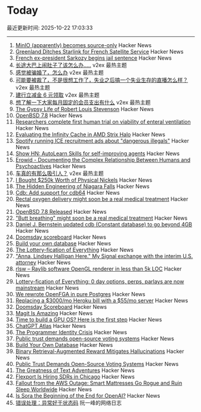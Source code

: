 # Today

最近更新时间: 2025-10-22 17:03:33

--- 
1. [MinIO (apparently) becomes source-only](https://github.com/minio/minio/issues/21647) Hacker News
2. [Greenland Ditches Starlink for French Satellite Service](https://www.dagens.com/technology/greenland-ditches-starlink-for-french-satellite-service) Hacker News
3. [French ex-president Sarkozy begins jail sentence](https://www.bbc.com/news/articles/cvgkm2j0xelo) Hacker News
4. [长途大巴上闹肚子了该怎么办.....](https://www.v2ex.com/t/1167499) v2ex 最热主题
5. [感觉被骗婚了，怎么办](https://www.v2ex.com/t/1167477) v2ex 最热主题
6. [可能要被裁了，不是很想工作了，失业之后搞一个失业生存的直播怎么样？](https://www.v2ex.com/t/1167467) v2ex 最热主题
7. [建行立减金 6 元领取](https://www.v2ex.com/t/1167464) v2ex 最热主题
8. [想了解一下大家每月固定的会员支出有什么](https://www.v2ex.com/t/1167457) v2ex 最热主题
9. [The Gypsy Life of Robert Louis Stevenson](https://hudsonreview.com/2025/10/the-gypsy-life-of-robert-louis-stevenson/) Hacker News
10. [OpenBSD 7.8](https://cdn.openbsd.org/pub/OpenBSD/7.8/ANNOUNCEMENT) Hacker News
11. [Researchers complete first human trial on viability of enteral ventilation](https://newatlas.com/disease/butt-breathing-ignobel-prize/) Hacker News
12. [Evaluating the Infinity Cache in AMD Strix Halo](https://chipsandcheese.com/p/evaluating-the-infinity-cache-in) Hacker News
13. [Spotify running ICE recruitment ads about "dangerous illegals"](https://djmag.com/news/spotify-defends-running-ice-recruitment-ads-about-dangerous-illegals-part-of-us-government) Hacker News
14. [Show HN: AutoLearn Skills for self-improving agents](https://www.autolearn.dev) Hacker News
15. [Erowid - Documenting the Complex Relationship Between Humans and Psychoactives](https://www.erowid.org) Hacker News
16. [车真的有那么吸引人？](https://www.v2ex.com/t/1167462) v2ex 最热主题
17. [I Bought $250k Worth of Physical Nickels](https://twitter.com/opinioncasino/status/1980038177785000114) Hacker News
18. [The Hidden Engineering of Niagara Falls](https://practical.engineering/blog/2025/10/21/the-hidden-engineering-of-niagara-falls) Hacker News
19. [Cdb: Add support for cdb64](https://cdb.cr.yp.to/download.html) Hacker News
20. [Rectal oxygen delivery might soon be a real medical treatment](https://arstechnica.com/science/2025/10/butt-breathing-might-soon-be-a-real-medical-treatment/) Hacker News
21. [OpenBSD 7.8 Released](https://cdn.openbsd.org/pub/OpenBSD/7.8/ANNOUNCEMENT) Hacker News
22. ["Butt breathing" might soon be a real medical treatment](https://arstechnica.com/science/2025/10/butt-breathing-might-soon-be-a-real-medical-treatment/) Hacker News
23. [Daniel J. Bernstein updated cdb (Constant database) to go beyond 4GB](https://cdb.cr.yp.to/) Hacker News
24. [Doomsday scoreboard](https://doomsday.march1studios.com/) Hacker News
25. [Build your own database](https://www.nan.fyi/database) Hacker News
26. [The Lottery-fication of Everything](https://www.dopaminemarkets.com/p/the-lottery-fication-of-everything) Hacker News
27. ["Anna, Lindsey Halligan Here." My Signal exchange with the interim U.S. attorney](https://www.lawfaremedia.org/article/anna--lindsey-halligan-here) Hacker News
28. [rlsw – Raylib software OpenGL renderer in less than 5k LOC](https://github.com/raysan5/raylib/blob/master/src/external/rlsw.h) Hacker News
29. [Lottery-fication of Everything: 0 day options, perps, parlays are now mainstream](https://www.dopaminemarkets.com/p/the-lottery-fication-of-everything) Hacker News
30. [We rewrote OpenFGA in pure Postgres](https://getrover.substack.com/p/how-we-rewrote-openfga-in-pure-postgres) Hacker News
31. [Replacing a $3000/mo Heroku bill with a $55/mo server](https://disco.cloud/blog/how-idealistorg-replaced-a-3000mo-heroku-bill-with-a-55-server/) Hacker News
32. [Doomsday Scoreboard](https://doomsday.march1studios.com/) Hacker News
33. [Magit Is Amazing](https://heiwiper.com/posts/magit-is-awesome/) Hacker News
34. [Time to build a GPU OS? Here is the first step](https://www.notion.so/yifanqiao/Solve-the-GPU-Cost-Crisis-with-kvcached-289da9d1f4d68034b17bf2774201b141) Hacker News
35. [ChatGPT Atlas](https://chatgpt.com/atlas) Hacker News
36. [The Programmer Identity Crisis](https://hojberg.xyz/the-programmer-identity-crisis/) Hacker News
37. [Public trust demands open-source voting systems](https://www.voting.works/news/public-trust-demands-open-source-voting-systems) Hacker News
38. [Build Your Own Database](https://www.nan.fyi/database) Hacker News
39. [Binary Retrieval-Augmented Reward Mitigates Hallucinations](https://arxiv.org/abs/2510.17733) Hacker News
40. [Public Trust Demands Open-Source Voting Systems](https://www.voting.works/news/public-trust-demands-open-source-voting-systems) Hacker News
41. [The Greatness of Text Adventures](https://entropicthoughts.com/the-greatness-of-text-adventures) Hacker News
42. [Flexport Is Hiring SDRs in Chicago](https://job-boards.greenhouse.io/flexport/jobs/5690976?gh_jid=5690976) Hacker News
43. [Fallout from the AWS Outage: Smart Mattresses Go Rogue and Ruin Sleep Worldwide](https://quasa.io/media/the-strangest-fallout-from-the-aws-outage-smart-mattresses-go-rogue-and-ruin-sleep-worldwide) Hacker News
44. [Is Sora the Beginning of the End for OpenAI?](https://calnewport.com/is-sora-the-beginning-of-the-end-for-openai/) Hacker News
45. [错误处理：异常好于状态码](http://www.ruanyifeng.com/blog/2025/10/exception.html) 阮一峰的网络日志

